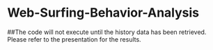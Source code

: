 # Web-Surfing-Behavior-Analysis
##The code will not execute until the history data has been retrieved. Please refer to the presentation for the results.
 
